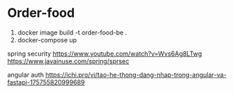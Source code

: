 # Order-food

1. docker image build -t order-food-be .
2. docker-compose up


spring security
https://www.youtube.com/watch?v=Wvs6Ag8LTwg
https://www.javainuse.com/spring/sprsec

angular auth
https://ichi.pro/vi/tao-he-thong-dang-nhap-trong-angular-va-fastapi-175755820999689
